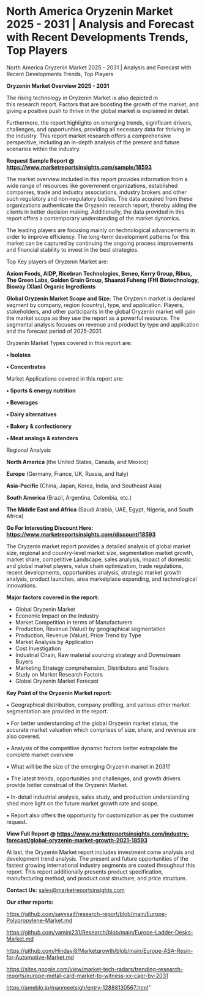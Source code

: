 # North America Oryzenin Market 2025 - 2031 | Analysis and Forecast with Recent Developments Trends, Top Players
North America Oryzenin Market 2025 - 2031 | Analysis and Forecast with Recent Developments Trends, Top Players

<Strong> Oryzenin Market Overview 2025 - 2031</strong>

The rising technology in Oryzenin Market is also depicted in this research report. Factors that are boosting the growth of the market, and giving a positive push to thrive in the global market is explained in detail.

Furthermore, the report highlights on emerging trends, significant drivers, challenges, and opportunities, providing all necessary data for thriving in the industry. This report market research offers a comprehensive perspective, including an in-depth analysis of the present and future scenarios within the industry.

<strong>Request Sample Report @ <a href=https://www.marketreportsinsights.com/sample/18593>https://www.marketreportsinsights.com/sample/18593</a></strong>

The market overview included in this report provides information from a wide range of resources like government organizations, established companies, trade and industry associations, industry brokers and other such regulatory and non-regulatory bodies. The data acquired from these organizations authenticate the Oryzenin research report, thereby aiding the clients in better decision making. Additionally, the data provided in this report offers a contemporary understanding of the market dynamics.

The leading players are focusing mainly on technological advancements in order to improve efficiency. The long-term development patterns for this market can be captured by continuing the ongoing process improvements and financial stability to invest in the best strategies.

Top Key players of Oryzenin Market are:

<strong>Axiom Foods, AIDP, Ricebran Technologies, Beneo, Kerry Group, Ribus, The Green Labs, Golden Grain Group, Shaanxi Fuheng (FH) Biotechnology, Bioway (XIan) Organic Ingredients</strong>

<strong><b>Global Oryzenin Market Scope and Size:</b></strong>
The Oryzenin market is declared segment by company, region (country), type, and application. Players, stakeholders, and other participants in the global Oryzenin market will gain the market scope as they use the report as a powerful resource. The segmental analysis focuses on revenue and product by type and application and the forecast period of 2025-2031.

Oryzenin Market Types covered in this report are:

<strong>• Isolates

• Concentrates</strong>

Market Applications covered in this report are:

<strong>• Sports & energy nutrition

• Beverages

• Dairy alternatives

• Bakery & confectionery

• Meat analogs & extenders</strong> 

Regional Analysis

<strong>North America</strong> (the United States, Canada, and Mexico)

<strong>Europe</strong> (Germany, France, UK, Russia, and Italy)

<strong>Asia-Pacific</strong> (China, Japan, Korea, India, and Southeast Asia)

<strong>South America</strong> (Brazil, Argentina, Colombia, etc.)

<strong>The Middle East and Africa</strong> (Saudi Arabia, UAE, Egypt, Nigeria, and South Africa)

<strong>Go For Interesting Discount Here: <a href=https://www.marketreportsinsights.com/discount/18593>https://www.marketreportsinsights.com/discount/18593</a></strong>

The Oryzenin market report provides a detailed analysis of global market size, regional and country-level market size, segmentation market growth, market share, competitive Landscape, sales analysis, impact of domestic and global market players, value chain optimization, trade regulations, recent developments, opportunities analysis, strategic market growth analysis, product launches, area marketplace expanding, and technological innovations.

<strong><b>Major factors covered in the report:</b></strong>
<ul>
  <li>Global Oryzenin Market </li>
  <li>Economic Impact on the Industry</li>
  <li>Market Competition in terms of Manufacturers</li>
  <li>Production, Revenue (Value) by geographical segmentation</li>
  <li>Production, Revenue (Value), Price Trend by Type</li>
  <li>Market Analysis by Application</li>
  <li>Cost Investigation</li>
  <li>Industrial Chain, Raw material sourcing strategy and Downstream Buyers</li>
  <li>Marketing Strategy comprehension, Distributors and Traders</li>
  <li>Study on Market Research Factors</li>
  <li>Global Oryzenin Market Forecast</li>
</ul>

<strong><b>Key Point of the Oryzenin Market report:</b></strong>

• Geographical distribution, company profiling, and various other market segmentation are provided in the report.

• For better understanding of the global Oryzenin market status, the accurate market valuation which comprises of size, share, and revenue are also covered.

• Analysis of the competitive dynamic factors better extrapolate the complete market overview

• What will be the size of the emerging Oryzenin market in 2031?

• The latest trends, opportunities and challenges, and growth drivers provide better construal of the Oryzenin Market.

• In-detail industrial analysis, sales study, and production understanding shed more light on the future market growth rate and scope.

• Report also offers the opportunity for customization as per the customer request.

<strong><b>View Full Report @ <a href=https://www.marketreportsinsights.com/industry-forecast/global-oryzenin-market-growth-2021-18593>https://www.marketreportsinsights.com/industry-forecast/global-oryzenin-market-growth-2021-18593</a></b></strong>


At last, the Oryzenin Market report includes investment come analysis and development trend analysis. The present and future opportunities of the fastest growing international industry segments are coated throughout this report. This report additionally presents product specification, manufacturing method, and product cost structure, and price structure.

<strong>Contact Us:</strong>
sales@marketreportsinsights.com

<strong>Our other reports:</strong>

<a href=https://github.com/sayysaif/research-report/blob/main/Europe-Polypropylene-Market.md>https://github.com/sayysaif/research-report/blob/main/Europe-Polypropylene-Market.md</a>

<a href=https://github.com/yamini231/Research/blob/main/Europe-Ladder-Desks-Market.md>https://github.com/yamini231/Research/blob/main/Europe-Ladder-Desks-Market.md</a>

<a href=https://github.com/Hindavi8/Marketgrowth/blob/main/Europe-ASA-Resin-for-Automotive-Market.md>https://github.com/Hindavi8/Marketgrowth/blob/main/Europe-ASA-Resin-for-Automotive-Market.md</a>

<a href=https://sites.google.com/view/market-tech-radars/trending-research-reports/europe-metal-card-market-to-witness-xx-cagr-by-2031>https://sites.google.com/view/market-tech-radars/trending-research-reports/europe-metal-card-market-to-witness-xx-cagr-by-2031</a>

<a href=https://ameblo.jp/manmeetsigh/entry-12888130567.html>https://ameblo.jp/manmeetsigh/entry-12888130567.html</a>"
